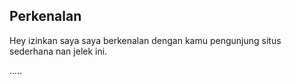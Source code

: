 ## Perkenalan

Hey izinkan saya saya berkenalan dengan kamu pengunjung situs sederhana nan jelek ini.

.....